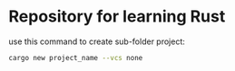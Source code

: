 # Repository for learning Rust

use this command to create sub-folder project:
```bash
cargo new project_name --vcs none
```
